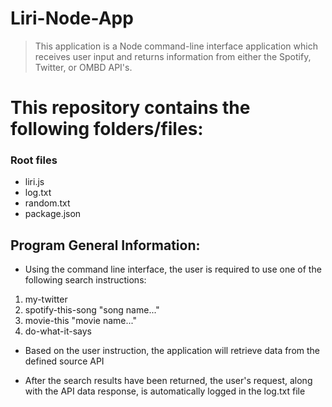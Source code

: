 # Liri-Node-App

> This application is a Node command-line interface application which receives user input and returns information from either the Spotify, Twitter, or OMBD API's.

# This repository contains the following folders/files:

### Root files
 * liri.js
 * log.txt
 * random.txt
 * package.json

## Program General Information:

 * Using the command line interface, the user is required to use one of the following search instructions: 
  1. my-twitter
  2. spotify-this-song "song name..."
  3. movie-this "movie name..."
  4. do-what-it-says

 * Based on the user instruction, the application will retrieve data from the defined source API

 * After the search results have been returned, the user's request, along with the API data response, is automatically logged in the log.txt file

